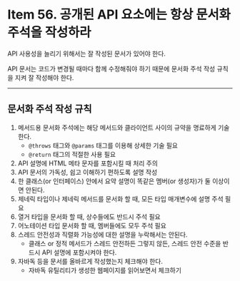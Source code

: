 # Item 56. 공개된 API 요소에는 항상 문서화 주석을 작성하라

API 사용성을 늘리기 위해서는 잘 작성된 문서가 있어야 한다. 


API 문서는 코드가 변경될 때마다 함께 수정해줘야 하기 때문에 문서화 주석 작성 규칙을 지켜 잘 작성해야 한다.


---
## 문서화 주석 작성 규칙

1. 메서드용 문서화 주석에는 해당 메서드와 클라이언트 사이의 규약을 명료하게 기술한다.
    - `@throws` 태그와 `@params` 태그를 이용해 상세한 기술 필요
    - `@return` 태그의 적절한 사용 필요
2. API 설명에 HTML 메타 문자를 포함시킬 때 처리 주의
3. API 문서의 가독성, 쉽고 이해하기 편하도록 설명 작성
4. 한 클래스(or 인터페이스) 안에서 요약 설명이 똑같은 멤버(or 생성자)가 둘 이상이면 안된다.
5. 제네릭 타입이나 제네릭 메서드를 문서화 할 때, 모든 타입 매개변수에 설명 주석 필요
6. 열거 타입을 문서화 할 때, 상수들에도 반드시 주석 필요
7. 어노테이션 타입 문서화 할 때, 멤버들에도 모두 주석 필요
8. 스레드 안전성과 직렬화 가능성에 대한 설명을 누락해서는 안된다.
    - 클래스 or 정적 메서드가 스레드 안전하든 그렇지 않든, 스레드 안전 수준을 반드시 API 설명에 포함시켜야 한다.
9. 자바독 등을 문서를 올바르게 작성했는지 체크해야 한다.
    - 자바독 유틸리티가 생성한 웹페이지를 읽어보면서 체크하기